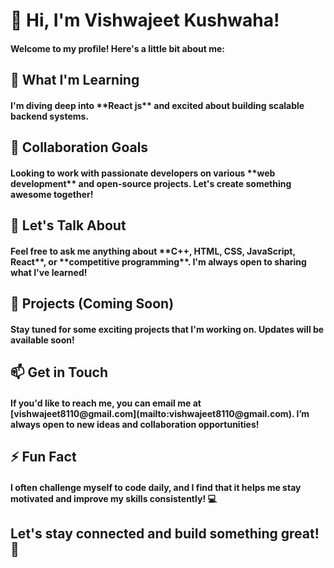 # 👋 Hi, I'm Vishwajeet Kushwaha!

<h4>Welcome to my profile! Here's a little bit about me:</h4>

## 🌱 What I'm Learning
<h4>I'm diving deep into **React js** and excited about building scalable backend systems.</h4>

## 👯 Collaboration Goals
<h4>Looking to work with passionate developers on various **web development** and open-source projects. Let's create something awesome together!</h4>

## 💬 Let's Talk About
<h4>Feel free to ask me anything about **C++, HTML, CSS, JavaScript, React**, or **competitive programming**. I'm always open to sharing what I've learned!</h4>

## 🚀 Projects (Coming Soon)
<h4>Stay tuned for some exciting projects that I'm working on. Updates will be available soon!</h4>

## 📫 Get in Touch
<h4>If you'd like to reach me, you can email me at [vishwajeet8110@gmail.com](mailto:vishwajeet8110@gmail.com). I’m always open to new ideas and collaboration opportunities!</h4>

## ⚡ Fun Fact
<h4>I often challenge myself to code daily, and I find that it helps me stay motivated and improve my skills consistently! 💻</h4>


<h2>Let's stay connected and build something great! 🚀</h2>


